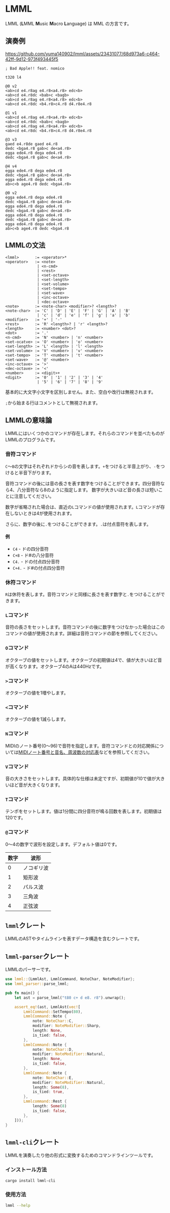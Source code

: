 # LMML

LMML (**L**MML **M**usic **M**acro **L**anguage) は MML の方言です。

## 演奏例

https://github.com/yuma140902/lmml/assets/23431077/68d973a6-c464-42ff-9d12-973f493445f5

```
; Bad Apple!! feat. nomico

t320 l4

@0 v2
<ab>cd e4.r8ag e4.r8<a4.r8> edc<b>
<ab>cd e4.r8dc <bab>c <bagb>
<ab>cd e4.r8ag e4.r8<a4.r8> edc<b>
<ab>cd e4.r8dc <b4.r8>c4.r8 d4.r8e4.r8

@1 v1
<ab>cd e4.r8ag e4.r8<a4.r8> edc<b>
<ab>cd e4.r8dc <bab>c <bagb>
<ab>cd e4.r8ag e4.r8<a4.r8> edc<b>
<ab>cd e4.r8dc <b4.r8>c4.r8 d4.r8e4.r8

@3 v3
gaed e4.r8de gaed e4.r8
dedc <bga4.r8 gab>c de<a4.r8>
egga ede4.r8 dega ede4.r8
dedc <bga4.r8 gab>c de<a4.r8>

@4 v4
egga ede4.r8 dega ede4.r8
dedc <bga4.r8 gab>c de<a4.r8>
egga ede4.r8 dega ede4.r8
ab>c<b age4.r8 dedc <bga4.r8>

@0 v2
egga ede4.r8 dega ede4.r8
dedc <bga4.r8 gab>c de<a4.r8>
egga ede4.r8 dega ede4.r8
dedc <bga4.r8 gab>c de<a4.r8>
egga ede4.r8 dega ede4.r8
dedc <bga4.r8 gab>c de<a4.r8>
egga ede4.r8 dega ede4.r8
ab>c<b age4.r8 dedc <bga4.r8
```

## LMMLの文法

```
<lmml>       := <operator>*
<operator>   := <note>
              | <n-cmd>
              | <rest>
              | <set-octave>
              | <set-length>
              | <set-volume>
              | <set-tempo>
              | <set-wave>
              | <inc-octave>
              | <dec-octave>
<note>       := <note-char> <modifier>? <length>?
<note-char>  := 'C' | 'D' | 'E' | 'F' | 'G' | 'A' | 'B'
              | 'c' | 'd' | 'e' | 'f' | 'g' | 'a' | 'b'
<modifier>   := '+' | '-'
<rest>       := 'R' <length>? | 'r' <length>?
<length>     := <number> <dot>?
<dot>        := '.'
<n-cmd>      := 'N' <number> | 'n' <number>
<set-ocatve> := 'O' <number> | 'o' <number>
<set-length> := 'L' <length> | 'l' <length>
<set-volume> := 'V' <number> | 'v' <number>
<set-tempo>  := 'T' <number> | 't' <number>
<set-wave>   := '@' <number>
<inc-octave> := '>'
<dec-octave> := '<'
<number>     := <digit>+
<digit>      := '0' | '1' | '2' | '3' | '4'
              | '5' | '6' | '7' | '8' | '9'
```

基本的に大文字小文字を区別しません。また、空白や改行は無視されます。

`;`から始まる行はコメントとして無視されます。

## LMMLの意味論

LMMLにはいくつかのコマンドが存在します。それらのコマンドを並べたものがLMMLのプログラムです。

### 音符コマンド

`C`～`B`の文字はそれぞれドからシの音を表します。`+`をつけると半音上がり、`-`をつけると半音下がります。

音符コマンドの後には音の長さを表す数字をつけることができます。四分音符なら4、八分音符なら8のように指定します。
数字が大きいほど音の長さは短いことに注意してください。

数字が省略された場合は、直近の`L`コマンドの値が使用されます。`L`コマンドが存在しないときは4が使用されます。

さらに、数字の後に`.`をつけることができます。`.`は付点音符を表します。

#### 例

- `C4` - ドの四分音符
- `C+8` - ド#の八分音符
- `C4.` - ドの付点四分音符
- `C+4.` - ド#の付点四分音符

### 休符コマンド

`R`は休符を表します。音符コマンドと同様に長さを表す数字と`.`をつけることができます。

### `L`コマンド

音符の長さをセットします。音符コマンドの後に数字をつけなかった場合はこのコマンドの値が使用されます。詳細は音符コマンドの節を参照してください。

### `O`コマンド

オクターブの値をセットします。オクターブの初期値は4で、値が大きいほど音が高くなります。オクターブ4のAは440Hzです。

### `>`コマンド

オクターブの値を1増やします。

### `<`コマンド

オクターブの値を1減らします。

### `N`コマンド

MIDIのノート番号(0～96)で音符を指定します。音符コマンドとの対応関係については[MIDIノート番号と音名、周波数の対応表](https://www.asahi-net.or.jp/~hb9t-ktd/music/Japan/Research/DTM/freq_map.html)などを参照してください。

### `V`コマンド

音の大きさをセットします。具体的な仕様は未定ですが、初期値が10で値が大きいほど音が大きくなります。

### `T`コマンド

テンポをセットします。値は1分間に四分音符が鳴る回数を表します。初期値は120です。

### `@`コマンド

0～4の数字で波形を設定します。デフォルト値は0です。

| 数字 | 波形       |
|------|------------|
| 0    | ノコギリ波 |
| 1    | 矩形波     |
| 2    | パルス波   |
| 3    | 三角波     |
| 4    | 正弦波     |

## `lmml`クレート

LMMLのASTやタイムラインを表すデータ構造を含むクレートです。

## `lmml-parser`クレート

LMMLのパーサーです。

```rust
use lmml::{LmmlAst, LmmlCommand, NoteChar, NoteModifier};
use lmml_parser::parse_lmml;

pub fn main() {
    let ast = parse_lmml("t80 c+ d e8. r8").unwrap();

    assert_eq!(ast, LmmlAst(vec![
        LmmlCommand::SetTempo(80),
        LmmlCommand::Note {
            note: NoteChar::C,
            modifier: NoteModifier::Sharp,
            length: None,
            is_tied: false,
        },
        LmmlCommand::Note {
            note: NoteChar::D,
            modifier: NoteModifier::Natural,
            length: None,
            is_tied: false,
        },
        LmmlCommand::Note {
            note: NoteChar::E,
            modifier: NoteModifier::Natural,
            length: Some(8),
            is_tied: true,
        },
        Lmmlcommand::Rest { 
            length: Some(8) 
            is_tied: false,
        },
    ]));
}
```

## `lmml-cli`クレート

LMMLを演奏したり他の形式に変換するためのコマンドラインツールです。

### インストール方法

```sh
cargo install lmml-cli
```

### 使用方法

```sh
lmml --help
```
